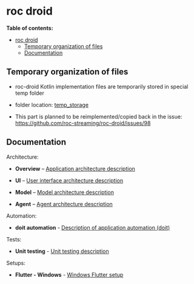 # roc droid

**Table of contents:**

- [roc droid](#roc-droid)
  - [Temporary organization of files](#temporary-organization-of-files)
  - [Documentation](#documentation)

## Temporary organization of files

* roc-droid Kotlin implementation files are temporarily stored in special temp folder

* folder location: [temp_storage](/temp_storage/)

* This part is planned to be reimplemented/copied back in the issue: https://github.com/roc-streaming/roc-droid/issues/98

## Documentation

Architecture:

* **Overview** – [Application architecture description](/docs/architecture_overview.md)

* **UI** – [User interface architecture description](/docs/architecture_ui.md)

* **Model** – [Model architecture description](/docs/architecture_model.md)

* **Agent** – [Agent architecture description](/docs/architecture_agent.md)

Automation:

* **doit automation** - [Description of application automation (doit)](/docs/automation.md)

Tests:

* **Unit testing** - [Unit testing description](/docs/unit_tests.md)

Setups:

* **Flutter - Windows** - [Windows Flutter setup](/docs/install_win.md)
